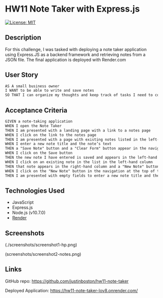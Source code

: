 # HW11 Note Taker with Express.js

[![License: MIT](https://img.shields.io/badge/License-MIT-yellow.svg)](https://opensource.org/licenses/MIT)

## Description

For this challenge, I was tasked with deploying a note taker application using Express.JS as a backend framework and retrieving notes from a JSON file. The final application is deployed with Render.com

## User Story

```md
AS A small business owner
I WANT to be able to write and save notes
SO THAT I can organize my thoughts and keep track of tasks I need to complete
```

## Acceptance Criteria

```md
GIVEN a note-taking application
WHEN I open the Note Taker
THEN I am presented with a landing page with a link to a notes page
WHEN I click on the link to the notes page
THEN I am presented with a page with existing notes listed in the left-hand column, plus empty fields to enter a new note title and the note’s text in the right-hand column
WHEN I enter a new note title and the note’s text
THEN a "Save Note" button and a "Clear Form" button appear in the navigation at the top of the page
WHEN I click on the Save button
THEN the new note I have entered is saved and appears in the left-hand column with the other existing notes and the buttons in the navigation disappear
WHEN I click on an existing note in the list in the left-hand column
THEN that note appears in the right-hand column and a "New Note" button appears in the navigation
WHEN I click on the "New Note" button in the navigation at the top of the page
THEN I am presented with empty fields to enter a new note title and the note’s text in the right-hand column and the button disappears
```

## Technologies Used

<ul>
<li>JavaScript</li>
<li>Express.js</li>
<li>Node.js (v10.7.0)</li>
<li><a href="https://render.com/">Render</a></li>
</ul>

## Screenshots

(./screenshots/screenshot1-hp.png)

(screenshots/screenshot2-notes.png)

## Links

GitHub repo: https://github.com/justinboston/hw11-note-taker

Deployed Application: https://hw11-note-taker-lov8.onrender.com/


